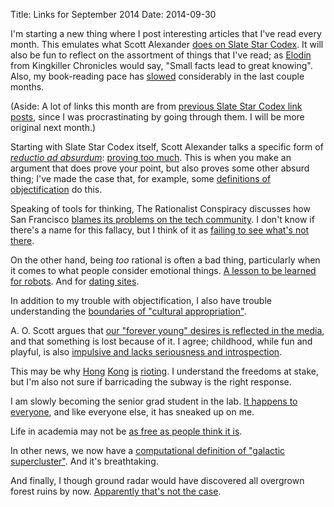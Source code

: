 Title: Links for September 2014
Date: 2014-09-30

I'm starting a new thing where I post interesting articles that I've read every month.  This emulates what Scott Alexander [does on Slate Star Codex](http://slatestarcodex.com/2014/09/28/even-more-links-for-september-2014/).  It will also be fun to reflect on the assortment of things that I've read; as [Elodin](http://kingkiller.wikia.com/wiki/Master_Elodin) from Kingkiller Chronicles would say, "Small facts lead to great knowing".  Also, my book-reading pace has [slowed](https://www.goodreads.com/review/list/6732010-justin-li?shelf=currently-reading&sort=position&order=a) considerably in the last couple months.

(Aside: A lot of links this month are from [previous Slate Star Codex link posts](http://slatestarcodex.com/tag/links-2/), since I was procrastinating by going through them.  I will be more original next month.)

Starting with Slate Star Codex itself, Scott Alexander talks a specific form of [*reductio ad absurdum*](http://en.wikipedia.org/wiki/Reductio_ad_absurdum): [proving too much](http://slatestarcodex.com/2013/04/13/proving-too-much/).  This is when you make an argument that does prove your point, but also proves some other absurd thing; I've made the case that, for example, some [definitions of objectification](http://justinnhli.com/posts/2013/06/defining-objectification.html) do this.

Speaking of tools for thinking, The Rationalist Conspiracy discusses how San Francisco [blames its problems on the tech community](http://rationalconspiracy.com/2014/01/28/san-franciscos-tech-problems/).  I don't know if there's a name for this fallacy, but I think of it as [failing to see what's not there](http://www.richardwiseman.com/LaughLab/second.html).

On the other hand, being *too* rational is often a bad thing, particularly when it comes to what people consider emotional things.  [A lesson to be learned for robots](http://www.techandfacts.com/robot-programmed-to-fall-in-love-with-a-girl-goes-too-far/).  And for [dating sites](http://mashable.com/2013/11/02/carrot-dating-business-model/).

In addition to my trouble with objectification, I also have trouble understanding the [boundaries of "cultural appropriation"](http://www.washingtonpost.com/news/volokh-conspiracy/wp/2014/03/06/what-would-salon-think-of-an-article-called-why-i-cant-stand-asian-musicians-who-play-beethoven/).

A. O. Scott argues that [our "forever young" desires is reflected in the media](http://www.nytimes.com/2014/09/14/magazine/the-death-of-adulthood-in-american-culture.html), and that something is lost because of it.  I agree; childhood, while fun and playful, is also [impulsive and lacks seriousness and introspection](https://twitter.com/justinnhli/status/453175424378355712).

This may be why [Hong](http://www.foreignpolicy.com/articles/2014/09/19/what_wrong_with_hong_kong_three_reasons) [Kong](http://www.theguardian.com/world/2014/sep/29/hong-kong-pro-democracy-protests-surprising-police) [is](http://www.nytimes.com/2014/09/29/world/asia/clashes-in-hong-kong.html) [rioting](http://time.com/3444164/hong-kongs-protesters-are-fighting-for-their-economic-future/).  I understand the freedoms at stake, but I'm also not sure if barricading the subway is the right response.

I am slowly becoming the senior grad student in the lab.  [It happens to everyone](http://tenureshewrote.wordpress.com/2014/09/11/not-the-newbie-anymore-growing-into-mid-career-mentorship/), and like everyone else, it has sneaked up on me.

Life in academia may not be [as free as people think it is](http://lemire.me/blog/archives/2014/09/17/the-week-end-freedom-test/).

In other news, we now have a [computational definition of "galactic supercluster"](http://www.vox.com/2014/9/4/6105631/map-galaxy-supercluster-laniakea-milky-way).  And it's breathtaking.

And finally, I though ground radar would have discovered all overgrown forest ruins by now.  [Apparently that's not the case](http://www.ibtimes.co.uk/lost-world-honduras-city-monkey-god-pyramid-466952).
